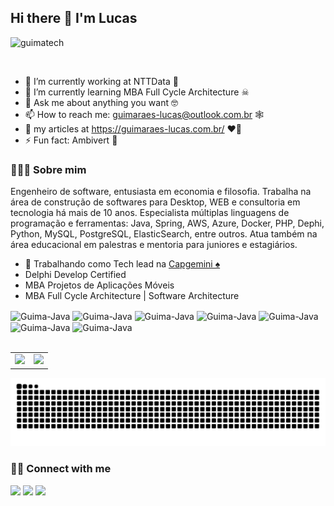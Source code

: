 ## Hi there 👋 I'm Lucas

<p align="left"> <img src="https://komarev.com/ghpvc/?username=guimatech" alt="guimatech" /> </p>

<br/>

- 🔭 I’m currently working at NTTData 🤖
- 🌱 I’m currently learning MBA Full Cycle Architecture ☠
- 💬 Ask me about anything you want 🤓
- 📫 How to reach me: guimaraes-lucas@outlook.com.br 🕸
- 📝 my articles at https://guimaraes-lucas.com.br/ ♥️🧠
- ⚡ Fun fact: Ambivert 👀

<h3> 👨🏽‍💻 Sobre mim </h3>

Engenheiro de software, entusiasta em economia e filosofia. 
Trabalha na área de construção de softwares para Desktop, WEB e consultoria em tecnologia há mais de 10 anos.
Especialista múltiplas linguagens de programação e ferramentas: 
Java, Spring, AWS, Azure, Docker, PHP, Dephi, Python, MySQL, PostgreSQL, ElasticSearch, entre outros.
Atua também na área educacional em palestras e mentoria para juniores e estagiários.

- 💼 Trabalhando como Tech lead na [Capgemini ♠️](https://www.linkedin.com/company/capgemini-engineering/posts/?feedView=all)
- Delphi Develop Certified
- MBA Projetos de Aplicações Móveis
- MBA Full Cycle Architecture | Software Architecture

<div style="display: inline_block">
  <img align="center" alt="Guima-Java" height="30" width="40" src="https://cdn.jsdelivr.net/gh/devicons/devicon/icons/java/java-original.svg">
  <img align="center" alt="Guima-Java" height="30" width="40" src="https://cdn.jsdelivr.net/gh/devicons/devicon/icons/spring/spring-original.svg">
  <img align="center" alt="Guima-Java" height="30" width="40" src="https://cdn.jsdelivr.net/gh/devicons/devicon/icons/python/python-original.svg" />
  <img align="center" alt="Guima-Java" height="30" width="40" src="https://cdn.jsdelivr.net/gh/devicons/devicon/icons/javascript/javascript-original.svg" />
  <img align="center" alt="Guima-Java" height="30" width="40" src="https://cdn.jsdelivr.net/gh/devicons/devicon/icons/typescript/typescript-original.svg" />
  <img align="center" alt="Guima-Java" height="30" width="30" src="https://upload.wikimedia.org/wikipedia/en/thumb/b/b2/Embarcadero_Delphi_10.4_Sydney_Product_Logo_and_Icon.svg/1200px-Embarcadero_Delphi_10.4_Sydney_Product_Logo_and_Icon.svg.png">
  <img align="center" alt="Guima-Java" height="30" width="40" src="https://cdn.jsdelivr.net/gh/devicons/devicon/icons/php/php-original.svg">
</div>

<br/>

<div>
  <table>
    <tr>
      <td>
        <a href="https://github.com/guimatech">
          <img height="180em" src="https://github-readme-stats.vercel.app/api?username=guimatech&show_icons=true&theme=cobalt&include_all_commits=true&count_private=true"/>
        </a>
        </td>
        <td>
          <a href="https://github.com/guimatech">
            <img height="180em" src="https://github-readme-stats.vercel.app/api/top-langs/?username=guimatech&layout=compact&langs_count=7&theme=cobalt"/>
          </a>
      </td>
    </tr>
  </table>
</div>

![Snake animation](https://raw.githubusercontent.com/guimatech/guimatech/output/github-contribution-grid-snake-dark.svg)

<h3> 🤝🏻 Connect with me </h3>

<div> 
  <a href="https://www.youtube.com/channel/UCLvu2vbWShZIPGqKKaWT51g" target="_blank"><img src="https://img.shields.io/badge/YouTube-FF0000?style=for-the-badge&logo=youtube&logoColor=white" target="_blank"></a>
  <a href = "mailto:guimaraes-lucas@outlook.com.br"><img src="https://img.shields.io/badge/Microsoft_Outlook-0078D4?style=for-the-badge&logo=microsoft-outlook&logoColor=white" target="_blank"></a>
  <a href="https://www.linkedin.com/in/lucas-dos-santos-guima" target="_blank"><img src="https://img.shields.io/badge/-LinkedIn-%230077B5?style=for-the-badge&logo=linkedin&logoColor=white" target="_blank"></a> 
</div>
